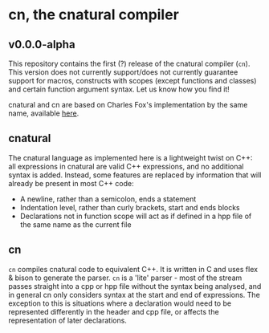 # cn, the cnatural compiler
## v0.0.0-alpha

This repository contains the first (?) release of the cnatural compiler (`cn`).
This version does not currently support/does not currently guarantee support for macros,
constructs with scopes (except functions and classes) and certain function argument
syntax. Let us know how you find it!

cnatural and cn are based on Charles Fox's implementation by the same name,
available [here](https://gitlab.com/charles.fox/cnatural).

## cnatural

The cnatural language as implemented here is a lightweight twist on C++: all
expressions in cnatural are valid C++ expressions, and no additional syntax is
added. Instead, some features are replaced by information that will already be
present in most C++ code:
- A newline, rather than a semicolon, ends a statement
- Indentation level, rather than curly brackets, start and ends blocks
- Declarations not in function scope will act as if defined in a hpp file of
the same name as the current file

## cn

`cn` compiles cnatural code to equivalent C++. It is written in C and uses
flex & bison to generate the parser. `cn` is a 'lite' parser - most of the
stream passes straight into a cpp or hpp file without the syntax being
analysed, and in general cn only considers syntax at the start and end of
expressions. The exception to this is situations where a declaration would need
to be represented differently in the header and cpp file, or affects the
representation of later declarations.
